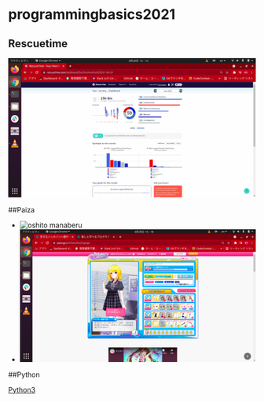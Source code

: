 # programmingbasics2021

## Rescuetime

![Rescuetime](./image/p1.png)

##Paiza

- ![oshito manaberu](https://user-images.githubusercontent.com/83333455/123925243-aed65980-d9c5-11eb-98b2-d9a8e60d72bf.png)
- ![恋するハッカソン](./image/p3.png)

##Python

[Python3](https://github.com/itc-n21019/lesson.git)
